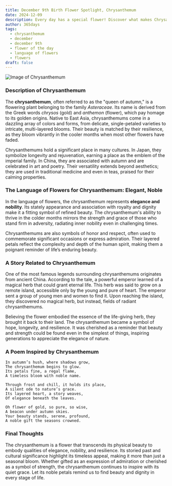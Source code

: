 ```yaml
---
title: December 9th Birth Flower Spotlight, Chrysanthemum
date: 2024-12-09
description: Every day has a special flower! Discover what makes Chrysanthemum unique as today’s birth flower and its symbolic meaning.
author: 365days
tags:
  - chrysanthemum
  - december
  - december 9th
  - flower of the day
  - language of flowers
  - flowers
draft: false
---
```


![Image of Chrysanthemum](https://cdn.pixabay.com/photo/2021/09/27/16/46/chrysanthemums-6661564_1280.jpg#center)


### Description of Chrysanthemum

The **chrysanthemum**, often referred to as the "queen of autumn," is a flowering plant belonging to the family _Asteraceae_. Its name is derived from the Greek words _chrysos_ (gold) and _anthemon_ (flower), which pay homage to its golden origins. Native to East Asia, chrysanthemums come in a dazzling array of colors and forms, from delicate, single-petaled varieties to intricate, multi-layered blooms. Their beauty is matched by their resilience, as they bloom vibrantly in the cooler months when most other flowers have faded.

Chrysanthemums hold a significant place in many cultures. In Japan, they symbolize longevity and rejuvenation, earning a place as the emblem of the imperial family. In China, they are associated with autumn and are celebrated in art and poetry. Their versatility extends beyond aesthetics; they are used in traditional medicine and even in teas, praised for their calming properties.

### The Language of Flowers for Chrysanthemum: Elegant, Noble

In the language of flowers, the chrysanthemum represents **elegance and nobility**. Its stately appearance and association with royalty and dignity make it a fitting symbol of refined beauty. The chrysanthemum's ability to thrive in the colder months mirrors the strength and grace of those who stand firm in adversity, radiating inner nobility even in challenging times.

Chrysanthemums are also symbols of honor and respect, often used to commemorate significant occasions or express admiration. Their layered petals reflect the complexity and depth of the human spirit, making them a poignant reminder of life’s enduring beauty.

### A Story Related to Chrysanthemum

One of the most famous legends surrounding chrysanthemums originates from ancient China. According to the tale, a powerful emperor learned of a magical herb that could grant eternal life. This herb was said to grow on a remote island, accessible only by the young and pure of heart. The emperor sent a group of young men and women to find it. Upon reaching the island, they discovered no magical herb, but instead, fields of radiant chrysanthemums.

Believing the flower embodied the essence of the life-giving herb, they brought it back to their land. The chrysanthemum became a symbol of hope, longevity, and resilience. It was cherished as a reminder that beauty and strength could be found even in the simplest of things, inspiring generations to appreciate the elegance of nature.

### A Poem Inspired by Chrysanthemum

```
In autumn’s hush, where shadows grow,  
The chrysanthemum begins to glow.  
Its petals fine, a regal flame,  
A timeless bloom with noble name.  

Through frost and chill, it holds its place,  
A silent ode to nature’s grace.  
Its layered heart, a story weaves,  
Of elegance beneath the leaves.  

Oh flower of gold, so pure, so wise,  
A beacon under autumn skies.  
Your beauty stands, serene, profound,  
A noble gift the seasons crowned.  
```

### Final Thoughts

The chrysanthemum is a flower that transcends its physical beauty to embody qualities of elegance, nobility, and resilience. Its storied past and cultural significance highlight its timeless appeal, making it more than just a seasonal bloom. Whether gifted as an expression of admiration or cherished as a symbol of strength, the chrysanthemum continues to inspire with its quiet grace. Let its noble petals remind us to find beauty and dignity in every stage of life.


